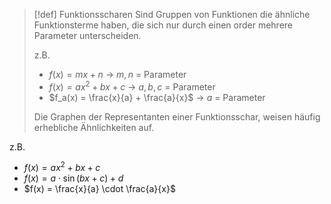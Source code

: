 > [!def] Funktionsscharen
> Sind Gruppen von Funktionen die ähnliche Funktionsterme haben, die sich nur durch einen order mehrere Parameter unterscheiden.
> 
> z.B.
> - $f(x) = mx +n$ -> $m,n$ = Parameter
> - $f(x) = ax^2 +bx +c$ -> $a,b,c$ = Parameter
> - $f_a(x) = \frac{x}{a} + \frac{a}{x}$ -> $a$ = Parameter
> 
> Die Graphen der Representanten einer Funktionsschar, weisen häufig erhebliche Ähnlichkeiten auf.

z.B.
- $f(x) = ax^2 +bx +c$
- $f(x) = a \cdot \sin(bx +c) +d$
- $f(x) = \frac{x}{a} \cdot \frac{a}{x}$

